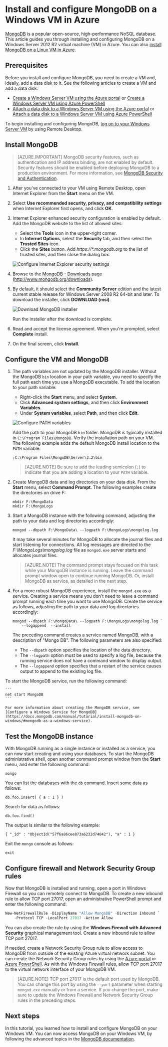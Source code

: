 <properties
	pageTitle="Install MongoDB on a Windows VM | Azure"
	description="Learn how to install MongoDB on an Azure VM running Windows Server 2012 R2 created with the Resource Manager deployment model."
	services="virtual-machines-windows"
	documentationCenter=""
	authors="iainfoulds"
	manager="timlt"
	editor=""/>

<tags
	ms.service="virtual-machines-windows"
	ms.workload="infrastructure-services"
	ms.tgt_pltfrm="vm-windows"
	ms.devlang="na"
	ms.topic="article"
	ms.date="10/04/2016"
	wacn.date=""
    ms.author="iainfou"/>

# Install and configure MongoDB on a Windows VM in Azure
[MongoDB](http://www.mongodb.org) is a popular open-source, high-performance NoSQL database. This article guides you through installing and configuring MongoDB on a Windows Server 2012 R2 virtual machine (VM) in Azure. You can also [install MongoDB on a Linux VM in Azure](/documentation/articles/virtual-machines-linux-install-mongodb/).


## Prerequisites

Before you install and configure MongoDB, you need to create a VM and, ideally, add a data disk to it. See the following articles to create a VM and add a data disk:

- [Create a Windows Server VM using the Azure portal](/documentation/articles/virtual-machines-windows-hero-tutorial/) or [Create a Windows Server VM using Azure PowerShell](/documentation/articles/virtual-machines-windows-ps-create/)
- [Attach a data disk to a Windows Server VM using the Azure portal](/documentation/articles/virtual-machines-windows-attach-disk-portal/) or [Attach a data disk to a Windows Server VM using Azure PowerShell](https://msdn.microsoft.com/zh-cn/library/mt603673.aspx)
	
To begin installing and configuring MongoDB, [log on to your Windows Server VM](/documentation/articles/virtual-machines-windows-connect-logon/) by using Remote Desktop.


## Install MongoDB

> [AZURE.IMPORTANT] MongoDB security features, such as authentication and IP address binding, are not enabled by default. Security features should be enabled before deploying MongoDB to a production environment. For more information, see [MongoDB Security and Authentication](http://www.mongodb.org/display/DOCS/Security+and+Authentication).

1. After you've connected to your VM using Remote Desktop, open Internet Explorer from the **Start** menu on the VM.

2. Select **Use recommended security, privacy, and compatibility settings** when Internet Explorer first opens, and click **OK**.

3. Internet Explorer enhanced security configuration is enabled by default. Add the MongoDB website to the list of allowed sites:

	- Select the **Tools** icon in the upper-right corner.
	- In **Internet Options**, select the **Security** tab, and then select the **Trusted Sites** icon.
	- Click the **Sites** button. Add _https://\*.mongodb.org_ to the list of trusted sites, and then close the dialog box.

	![Configure Internet Explorer security settings](./media/virtual-machines-windows-install-mongodb/configure-internet-explorer-security.png)

4. Browse to the [MongoDB - Downloads](http://www.mongodb.org/downloads) page (http://www.mongodb.org/downloads).

5. By default, it should select the **Community Server** edition and the latest current stable release for Windows Server 2008 R2 64-bit and later. To download the installer, click **DOWNLOAD (msi)**.

	![Download MongoDB installer](./media/virtual-machines-windows-install-mongodb/download-mongodb.png)

	Run the installer after the download is complete.

6. Read and accept the license agreement. When you're prompted, select **Complete** install.

7. On the final screen, click **Install**.


## Configure the VM and MongoDB

1. The path variables are not updated by the MongoDB installer. Without the MongoDB `bin` location in your path variable, you need to specify the full path each time you use a MongoDB executable. To add the location to your path variable:

	- Right-click the **Start** menu, and select **System**.
	- Click **Advanced system settings**, and then click **Environment Variables**.
	- Under **System variables**, select **Path**, and then click **Edit**.

	![Configure PATH variables](./media/virtual-machines-windows-install-mongodb/configure-path-variables.png)

	Add the path to your MongoDB `bin` folder. MongoDB is typically installed in `C:\Program Files\MongoDB`. Verify the installation path on your VM. The following example adds the default MongoDB install location to the `PATH` variable:

	```
	;C:\Program Files\MongoDB\Server\3.2\bin
	```

	> [AZURE.NOTE] Be sure to add the leading semicolon (`;`) to indicate that you are adding a location to your `PATH` variable.

2. Create MongoDB data and log directories on your data disk. From the **Start** menu, select **Command Prompt**. The following examples create the directories on drive F:

	```
	mkdir F:\MongoData
	mkdir F:\MongoLogs
	```

3. Start a MongoDB instance with the following command, adjusting the path to your data and log directories accordingly:

	```
	mongod --dbpath F:\MongoData\ --logpath F:\MongoLogs\mongolog.log
	```

	It may take several minutes for MongoDB to allocate the journal files and start listening for connections. All log messages are directed to the *F:\MongoLogs\mongolog.log* file as `mongod.exe` server starts and allocates journal files.

	> [AZURE.NOTE] The command prompt stays focused on this task while your MongoDB instance is running. Leave the command prompt window open to continue running MongoDB. Or, install MongoDB as service, as detailed in the next step.

4. For a more robust MongoDB experience, install the `mongod.exe` as a service. Creating a service means you don't need to leave a command prompt running each time you want to use MongoDB. Create the service as follows, adjusting the path to your data and log directories accordingly:

	```
	mongod --dbpath F:\MongoData\ --logpath F:\MongoLogs\mongolog.log `
		--logappend  --install
	```

	The preceding command creates a service named MongoDB, with a description of "Mongo DB". The following parameters are also specified:

	- The `--dbpath` option specifies the location of the data directory.
	- The `--logpath` option must be used to specify a log file, because the running service does not have a command window to display output.
	- The `--logappend` option specifies that a restart of the service causes output to append to the existing log file.

  To start the MongoDB service, run the following command:

	```
	net start MongoDB
	```

	For more information about creating the MongoDB service, see [Configure a Windows Service for MongoDB](https://docs.mongodb.com/manual/tutorial/install-mongodb-on-windows/#mongodb-as-a-windows-service).

## Test the MongoDB instance

With MongoDB running as a single instance or installed as a service, you can now start creating and using your databases. To start the MongoDB administrative shell, open another command prompt window from the **Start** menu, and enter the following command:

```
mongo  
```

You can list the databases with the `db` command. Insert some data as follows:

```
db.foo.insert( { a : 1 } )
```

Search for data as follows:

```
db.foo.find()
```

The output is similar to the following example:

```
{ "_id" : "ObjectId("57f6a86cee873a6232d74842"), "a" : 1 }
```

Exit the `mongo` console as follows:

```
exit
```

## Configure firewall and Network Security Group rules
Now that MongoDB is installed and running, open a port in Windows Firewall so you can remotely connect to MongoDB. To create a new inbound rule to allow TCP port 27017, open an administrative PowerShell prompt and enter the following command:

```powerShell
New-NetFirewallRule -DisplayName "Allow MongoDB" -Direction Inbound `
	-Protocol TCP -LocalPort 27017 -Action Allow
```

You can also create the rule by using the **Windows Firewall with Advanced Security** graphical management tool. Create a new inbound rule to allow TCP port 27017.

If needed, create a Network Security Group rule to allow access to MongoDB from outside of the existing Azure virtual network subnet. You can create the Network Security Group rules by using the [Azure portal](/documentation/articles/virtual-machines-windows-nsg-quickstart-portal/) or [Azure PowerShell](/documentation/articles/virtual-machines-windows-nsg-quickstart-powershell/). As with the Windows Firewall rules, allow TCP port 27017 to the virtual network interface of your MongoDB VM.

> [AZURE.NOTE] TCP port 27017 is the default port used by MongoDB. You can change this port by using the `--port` parameter when starting `mongod.exe` manually or from a service. If you change the port, make sure to update the Windows Firewall and Network Security Group rules in the preceding steps.


## Next steps
In this tutorial, you learned how to install and configure MongoDB on your Windows VM. You can now access MongoDB on your Windows VM, by following the advanced topics in the [MongoDB documentation](https://docs.mongodb.com/manual/).
